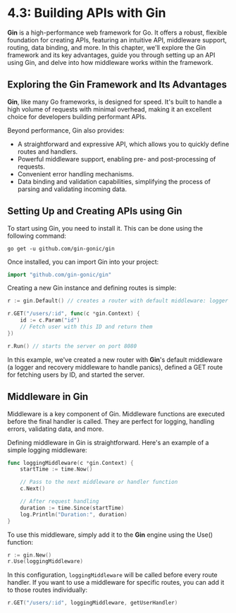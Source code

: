 # 4.3: Building APIs with Gin

**Gin** is a high-performance web framework for Go. It offers a robust, flexible foundation for creating APIs, featuring an intuitive API, middleware support, routing, data binding, and more. In this chapter, we'll explore the Gin framework and its key advantages, guide you through setting up an API using Gin, and delve into how middleware works within the framework.

## Exploring the Gin Framework and Its Advantages

**Gin**, like many Go frameworks, is designed for speed. It's built to handle a high volume of requests with minimal overhead, making it an excellent choice for developers building performant APIs.

Beyond performance, Gin also provides:

- A straightforward and expressive API, which allows you to quickly define routes and handlers.
- Powerful middleware support, enabling pre- and post-processing of requests.
- Convenient error handling mechanisms.
- Data binding and validation capabilities, simplifying the process of parsing and validating incoming data.

## Setting Up and Creating APIs using Gin

To start using Gin, you need to install it. This can be done using the following command:

```shell
go get -u github.com/gin-gonic/gin
```

Once installed, you can import Gin into your project:

```go
import "github.com/gin-gonic/gin"
```

Creating a new Gin instance and defining routes is simple:

```go
r := gin.Default() // creates a router with default middleware: logger and recovery (crash-free) middleware

r.GET("/users/:id", func(c *gin.Context) {
    id := c.Param("id")
    // Fetch user with this ID and return them
})

r.Run() // starts the server on port 8080
```

In this example, we've created a new router with **Gin**'s default middleware (a logger and recovery middleware to handle panics), defined a GET route for fetching users by ID, and started the server.

## Middleware in Gin

Middleware is a key component of Gin. Middleware functions are executed before the final handler is called. They are perfect for logging, handling errors, validating data, and more.

Defining middleware in Gin is straightforward. Here's an example of a simple logging middleware:

```go
func loggingMiddleware(c *gin.Context) {
    startTime := time.Now()

    // Pass to the next middleware or handler function
    c.Next()

    // After request handling
    duration := time.Since(startTime)
    log.Println("Duration:", duration)
}
```

To use this middleware, simply add it to the **Gin** engine using the Use() function:

```go
r := gin.New()
r.Use(loggingMiddleware)
```

In this configuration, `loggingMiddleware` will be called before every route handler. If you want to use a middleware for specific routes, you can add it to those routes individually:

```go
r.GET("/users/:id", loggingMiddleware, getUserHandler)
```